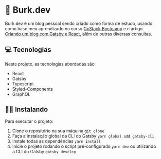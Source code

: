 <h1>🚀 Burk.dev</h1>

Burk.dev é um blog pessoal sendo criado como forma de estudo, usando como base meu aprendizado no curso <a href="https://rocketseat.com.br/gostack">GoStack Bootcamp</a> e o artigo <a href="https://www.joaopedro.cc/blog-com-gatsby-e-react-parte-1">Criando um blog com Gatsby e React</a>, além de outras diversas consultas.

<h2>💻 Tecnologias</h2>

Neste projeto, as tecnologias abordadas são:

- React
- Gatsby
- Typescript
- Styled-Components
- GraphQL

<h2>👨‍💻 Instalando</h2>

Para executar o projeto:

1. Clone o repositório na sua máquina `git clone`
2. Faça a instalação global da CLI do Gatsby `yarn global add gatsby-cli`
3. Instale todas as dependências `yarn install`
4. Inicie o projeto rodando o script pré-configurado `yarn dev` ou utilizando a CLI do Gatsby `gatsby develop`
